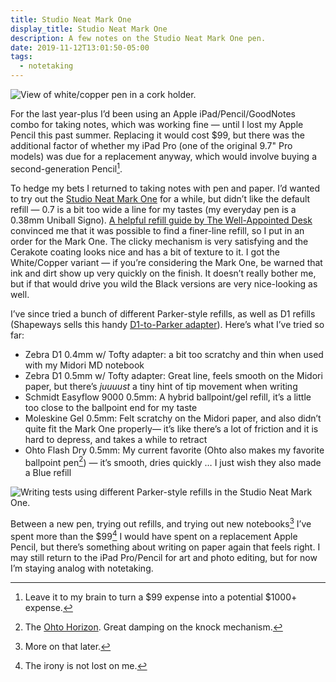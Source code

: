 ```yaml
---
title: Studio Neat Mark One
display_title: Studio Neat Mark One
description: A few notes on the Studio Neat Mark One pen.
date: 2019-11-12T13:01:50-05:00
tags:
  - notetaking
---
```


![View of white/copper pen in a cork holder.](studio-neat-mark-one.jpg "I went with the White/Copper option.")

For the last year-plus I’d been using an Apple iPad/Pencil/GoodNotes combo for taking notes, which was working fine — until I lost my Apple Pencil this past summer. Replacing it would cost $99, but there was the additional factor of whether my iPad Pro (one of the original 9.7" Pro models) was due for a replacement anyway, which would involve buying a second-generation Pencil[^1].

To hedge my bets I returned to taking notes with pen and paper. I’d wanted to try out the [Studio Neat Mark One](https://www.studioneat.com/products/markone) for a while, but didn’t like the default refill — 0.7 is a bit too wide a line for my tastes (my everyday pen is a 0.38mm Uniball Signo). [A helpful refill guide by The Well-Appointed Desk](https://www.wellappointeddesk.com/2014/06/epic-refill-guide-rollerball-gel-and-ballpoints/) convinced me that it was possible to find a finer-line refill, so I put in an order for the Mark One. The clicky mechanism is very satisfying and the Cerakote coating looks nice and has a bit of texture to it. I got the White/Copper variant — if you’re considering the Mark One, be warned that ink and dirt show up very quickly on the finish. It doesn’t really bother me, but if that would drive you wild the Black versions are very nice-looking as well.

I’ve since tried a bunch of different Parker-style refills, as well as D1 refills (Shapeways sells this handy [D1-to-Parker adapter](https://www.shapeways.com/product/JDM39M66E/adapter-parker-g2-to-d1-mini?optionId=60027883)). Here’s what I’ve tried so far:

* Zebra D1 0.4mm w/ Tofty adapter: a bit too scratchy and thin when used with my Midori MD notebook
* Zebra D1 0.5mm w/ Tofty adapter: Great line, feels smooth on the Midori paper, but there’s _juuuust_ a tiny hint of tip movement when writing
* Schmidt Easyflow 9000 0.5mm: A hybrid ballpoint/gel refill, it’s a little too close to the ballpoint end for my taste
* Moleskine Gel 0.5mm: Felt scratchy on the Midori paper, and also didn’t quite fit the Mark One properly— it’s like there’s a lot of friction and it is hard to depress, and takes a while to retract
* Ohto Flash Dry 0.5mm: My current favorite (Ohto also makes my favorite ballpoint pen[^2]) — it’s smooth, dries quickly … I just wish they also made a Blue refill


![Writing tests using different Parker-style refills in the Studio Neat Mark One.](refill-tests.jpg "Trying out some refills.")

Between a new pen, trying out refills, and trying out new notebooks[^3] I’ve spent more than the $99[^4] I would have spent on a replacement Apple Pencil, but there’s something about writing on paper again that feels right. I may still return to the iPad Pro/Pencil for art and photo editing, but for now I’m staying analog with notetaking.

[^1]:	Leave it to my brain to turn a $99 expense into a potential $1000+ expense.

[^2]:	The [Ohto Horizon](https://www.wellappointeddesk.com/2017/10/pen-review-ohto-horizon-needlepoint-ballpoint/). Great damping on the knock mechanism.

[^3]:	More on that later.

[^4]:	The irony is not lost on me.